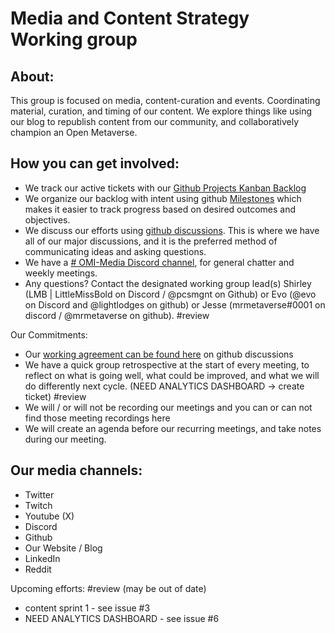 # Media and Content Strategy Working group

## About: 
This group is focused on media, content-curation and events. Coordinating material, curation, and timing of our content. We explore things like using our blog to republish content from our community, and collaboratively champion an Open Metaverse. 

## How you can get involved: 
- We track our active tickets with our [Github Projects Kanban Backlog](../../projects/1?add_cards_query=is%3Aopen)
- We organize our backlog with intent using github [Milestones](../../milestones) which makes it easier to track progress based on desired outcomes and objectives.
- We discuss our efforts using [github discussions](../../discussions). This is where we have all of our major discussions, and it is the preferred method of communicating ideas and asking questions. 
- We have a [# OMI-Media Discord channel](https://discord.gg/Rypf8Kc6CZ), for general chatter and weekly meetings. 
- Any questions? Contact the designated working group lead(s) Shirley (LMB | LittleMissBold on Discord / @pcsmgnt on Github) or Evo (@evo on Discord and @lightlodges on github) or Jesse (mrmetaverse#0001 on discord / @mrmetaverse on github).  #review

Our Commitments: 
- Our [working agreement can be found here](../../discussions) on github discussions
- We have a quick group retrospective at the start of every meeting, to reflect on what is going well, what could be improved, and what we will do differently next cycle. (NEED ANALYTICS DASHBOARD -> create ticket) #review
- We will / or will not be recording our meetings and you can or can not find those meeting recordings here
- We will create an agenda before our recurring meetings, and take notes during our meeting. 

## Our media channels: 
- Twitter 
- Twitch
- Youtube (X)
- Discord
- Github
- Our Website / Blog
- LinkedIn
- Reddit

Upcoming efforts: #review
(may be out of date)
- content sprint 1 - see issue #3
- NEED ANALYTICS DASHBOARD - see issue #6
